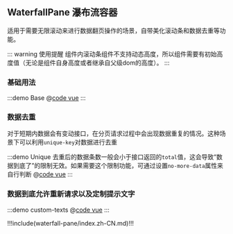 ## WaterfallPane 瀑布流容器

适用于需要无限滚动来进行数据翻页操作的场景，自带美化滚动条和数据去重等功能。

::: warning 使用提醒
组件内滚动条组件不支持动态高度，所以组件需要有初始高度值（无论是组件自身高度或者继承自父级dom的高度）。
:::

### 基础用法

:::demo Base
@[code vue](@demo/waterfall-pane/Base.vue)
:::

### 数据去重

对于短期内数据会有变动接口，在分页请求过程中会出现数据重复的情况。这种场景下可以利用`unique-key`对数据进行去重

:::demo Unique 去重后的数据条数一般会小于接口返回的`total`值，这会导致“数据到底了”的限制无效。如果需要这个限制功能，可通过设置`no-more-data`属性来自行判断
@[code vue](@demo/waterfall-pane/Unique.vue)
:::

### 数据到底允许重新请求以及定制提示文字

:::demo custom-texts
@[code vue](@demo/waterfall-pane/custom-texts.vue)
:::


!!!include(waterfall-pane/index.zh-CN.md)!!!